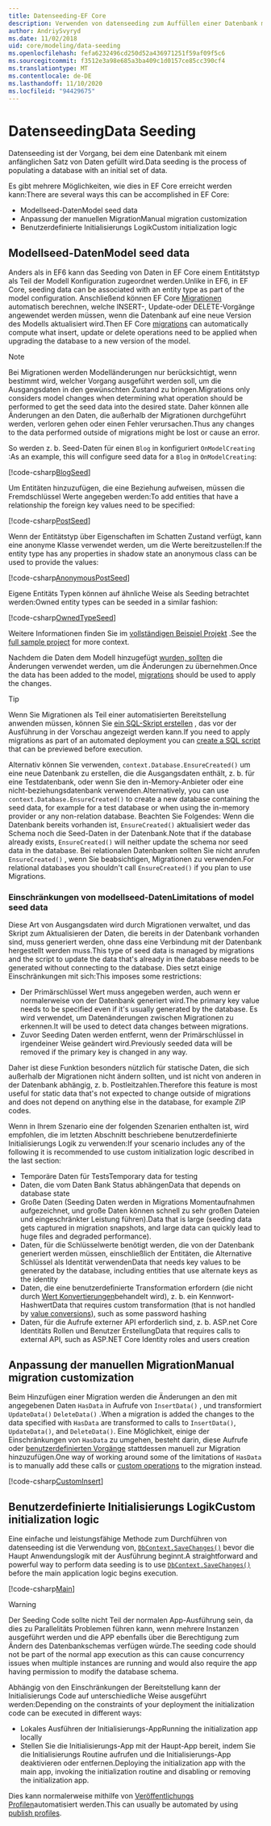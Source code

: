 ```yaml
---
title: Datenseeding-EF Core
description: Verwenden von datenseeding zum Auffüllen einer Datenbank mit einem anfänglichen Satz von Daten mithilfe von Entity Framework Core
author: AndriySvyryd
ms.date: 11/02/2018
uid: core/modeling/data-seeding
ms.openlocfilehash: fefa6232496cd250d52a436971251f59af09f5c6
ms.sourcegitcommit: f3512e3a98e685a3ba409c1d0157ce85cc390cf4
ms.translationtype: MT
ms.contentlocale: de-DE
ms.lasthandoff: 11/10/2020
ms.locfileid: "94429675"
---
```

# <a name="data-seeding"></a><span data-ttu-id="17377-103">Datenseeding</span><span class="sxs-lookup"><span data-stu-id="17377-103">Data Seeding</span></span>

<span data-ttu-id="17377-104">Datenseeding ist der Vorgang, bei dem eine Datenbank mit einem anfänglichen Satz von Daten gefüllt wird.</span><span class="sxs-lookup"><span data-stu-id="17377-104">Data seeding is the process of populating a database with an initial set of data.</span></span>

<span data-ttu-id="17377-105">Es gibt mehrere Möglichkeiten, wie dies in EF Core erreicht werden kann:</span><span class="sxs-lookup"><span data-stu-id="17377-105">There are several ways this can be accomplished in EF Core:</span></span>

* <span data-ttu-id="17377-106">Modellseed-Daten</span><span class="sxs-lookup"><span data-stu-id="17377-106">Model seed data</span></span>
* <span data-ttu-id="17377-107">Anpassung der manuellen Migration</span><span class="sxs-lookup"><span data-stu-id="17377-107">Manual migration customization</span></span>
* <span data-ttu-id="17377-108">Benutzerdefinierte Initialisierungs Logik</span><span class="sxs-lookup"><span data-stu-id="17377-108">Custom initialization logic</span></span>

## <a name="model-seed-data"></a><span data-ttu-id="17377-109">Modellseed-Daten</span><span class="sxs-lookup"><span data-stu-id="17377-109">Model seed data</span></span>

<span data-ttu-id="17377-110">Anders als in EF6 kann das Seeding von Daten in EF Core einem Entitätstyp als Teil der Modell Konfiguration zugeordnet werden.</span><span class="sxs-lookup"><span data-stu-id="17377-110">Unlike in EF6, in EF Core, seeding data can be associated with an entity type as part of the model configuration.</span></span> <span data-ttu-id="17377-111">Anschließend können EF Core [Migrationen](xref:core/managing-schemas/migrations/index) automatisch berechnen, welche INSERT-, Update-oder DELETE-Vorgänge angewendet werden müssen, wenn die Datenbank auf eine neue Version des Modells aktualisiert wird.</span><span class="sxs-lookup"><span data-stu-id="17377-111">Then EF Core [migrations](xref:core/managing-schemas/migrations/index) can automatically compute what insert, update or delete operations need to be applied when upgrading the database to a new version of the model.</span></span>

> [!NOTE]
> <span data-ttu-id="17377-112">Bei Migrationen werden Modelländerungen nur berücksichtigt, wenn bestimmt wird, welcher Vorgang ausgeführt werden soll, um die Ausgangsdaten in den gewünschten Zustand zu bringen.</span><span class="sxs-lookup"><span data-stu-id="17377-112">Migrations only considers model changes when determining what operation should be performed to get the seed data into the desired state.</span></span> <span data-ttu-id="17377-113">Daher können alle Änderungen an den Daten, die außerhalb der Migrationen durchgeführt werden, verloren gehen oder einen Fehler verursachen.</span><span class="sxs-lookup"><span data-stu-id="17377-113">Thus any changes to the data performed outside of migrations might be lost or cause an error.</span></span>

<span data-ttu-id="17377-114">So werden z. b. Seed-Daten für einen `Blog` in konfiguriert `OnModelCreating` :</span><span class="sxs-lookup"><span data-stu-id="17377-114">As an example, this will configure seed data for a `Blog` in `OnModelCreating`:</span></span>

[!code-csharp[BlogSeed](../../../samples/core/Modeling/DataSeeding/DataSeedingContext.cs?name=BlogSeed)]

<span data-ttu-id="17377-115">Um Entitäten hinzuzufügen, die eine Beziehung aufweisen, müssen die Fremdschlüssel Werte angegeben werden:</span><span class="sxs-lookup"><span data-stu-id="17377-115">To add entities that have a relationship the foreign key values need to be specified:</span></span>

[!code-csharp[PostSeed](../../../samples/core/Modeling/DataSeeding/DataSeedingContext.cs?name=PostSeed)]

<span data-ttu-id="17377-116">Wenn der Entitätstyp über Eigenschaften im Schatten Zustand verfügt, kann eine anonyme Klasse verwendet werden, um die Werte bereitzustellen:</span><span class="sxs-lookup"><span data-stu-id="17377-116">If the entity type has any properties in shadow state an anonymous class can be used to provide the values:</span></span>

[!code-csharp[AnonymousPostSeed](../../../samples/core/Modeling/DataSeeding/DataSeedingContext.cs?name=AnonymousPostSeed)]

<span data-ttu-id="17377-117">Eigene Entitäts Typen können auf ähnliche Weise als Seeding betrachtet werden:</span><span class="sxs-lookup"><span data-stu-id="17377-117">Owned entity types can be seeded in a similar fashion:</span></span>

[!code-csharp[OwnedTypeSeed](../../../samples/core/Modeling/DataSeeding/DataSeedingContext.cs?name=OwnedTypeSeed)]

<span data-ttu-id="17377-118">Weitere Informationen finden Sie im [vollständigen Beispiel Projekt](https://github.com/dotnet/EntityFramework.Docs/tree/master/samples/core/Modeling/DataSeeding) .</span><span class="sxs-lookup"><span data-stu-id="17377-118">See the [full sample project](https://github.com/dotnet/EntityFramework.Docs/tree/master/samples/core/Modeling/DataSeeding) for more context.</span></span>

<span data-ttu-id="17377-119">Nachdem die Daten dem Modell hinzugefügt [wurden, sollten](xref:core/managing-schemas/migrations/index) die Änderungen verwendet werden, um die Änderungen zu übernehmen.</span><span class="sxs-lookup"><span data-stu-id="17377-119">Once the data has been added to the model, [migrations](xref:core/managing-schemas/migrations/index) should be used to apply the changes.</span></span>

> [!TIP]
> <span data-ttu-id="17377-120">Wenn Sie Migrationen als Teil einer automatisierten Bereitstellung anwenden müssen, können Sie [ein SQL-Skript erstellen](xref:core/managing-schemas/migrations/index#generate-sql-scripts) , das vor der Ausführung in der Vorschau angezeigt werden kann.</span><span class="sxs-lookup"><span data-stu-id="17377-120">If you need to apply migrations as part of an automated deployment you can [create a SQL script](xref:core/managing-schemas/migrations/index#generate-sql-scripts) that can be previewed before execution.</span></span>

<span data-ttu-id="17377-121">Alternativ können Sie verwenden, `context.Database.EnsureCreated()` um eine neue Datenbank zu erstellen, die die Ausgangsdaten enthält, z. b. für eine Testdatenbank, oder wenn Sie den in-Memory-Anbieter oder eine nicht-beziehungsdatenbank verwenden.</span><span class="sxs-lookup"><span data-stu-id="17377-121">Alternatively, you can use `context.Database.EnsureCreated()` to create a new database containing the seed data, for example for a test database or when using the in-memory provider or any non-relation database.</span></span> <span data-ttu-id="17377-122">Beachten Sie Folgendes: Wenn die Datenbank bereits vorhanden ist, `EnsureCreated()` aktualisiert weder das Schema noch die Seed-Daten in der Datenbank.</span><span class="sxs-lookup"><span data-stu-id="17377-122">Note that if the database already exists, `EnsureCreated()` will neither update the schema nor seed data in the database.</span></span> <span data-ttu-id="17377-123">Bei relationalen Datenbanken sollten Sie nicht anrufen `EnsureCreated()` , wenn Sie beabsichtigen, Migrationen zu verwenden.</span><span class="sxs-lookup"><span data-stu-id="17377-123">For relational databases you shouldn't call `EnsureCreated()` if you plan to use Migrations.</span></span>

### <a name="limitations-of-model-seed-data"></a><span data-ttu-id="17377-124">Einschränkungen von modellseed-Daten</span><span class="sxs-lookup"><span data-stu-id="17377-124">Limitations of model seed data</span></span>

<span data-ttu-id="17377-125">Diese Art von Ausgangsdaten wird durch Migrationen verwaltet, und das Skript zum Aktualisieren der Daten, die bereits in der Datenbank vorhanden sind, muss generiert werden, ohne dass eine Verbindung mit der Datenbank hergestellt werden muss.</span><span class="sxs-lookup"><span data-stu-id="17377-125">This type of seed data is managed by migrations and the script to update the data that's already in the database needs to be generated without connecting to the database.</span></span> <span data-ttu-id="17377-126">Dies setzt einige Einschränkungen mit sich:</span><span class="sxs-lookup"><span data-stu-id="17377-126">This imposes some restrictions:</span></span>

* <span data-ttu-id="17377-127">Der Primärschlüssel Wert muss angegeben werden, auch wenn er normalerweise von der Datenbank generiert wird.</span><span class="sxs-lookup"><span data-stu-id="17377-127">The primary key value needs to be specified even if it's usually generated by the database.</span></span> <span data-ttu-id="17377-128">Es wird verwendet, um Datenänderungen zwischen Migrationen zu erkennen.</span><span class="sxs-lookup"><span data-stu-id="17377-128">It will be used to detect data changes between migrations.</span></span>
* <span data-ttu-id="17377-129">Zuvor Seeding Daten werden entfernt, wenn der Primärschlüssel in irgendeiner Weise geändert wird.</span><span class="sxs-lookup"><span data-stu-id="17377-129">Previously seeded data will be removed if the primary key is changed in any way.</span></span>

<span data-ttu-id="17377-130">Daher ist diese Funktion besonders nützlich für statische Daten, die sich außerhalb der Migrationen nicht ändern sollten, und ist nicht von anderen in der Datenbank abhängig, z. b. Postleitzahlen.</span><span class="sxs-lookup"><span data-stu-id="17377-130">Therefore this feature is most useful for static data that's not expected to change outside of migrations and does not depend on anything else in the database, for example ZIP codes.</span></span>

<span data-ttu-id="17377-131">Wenn in Ihrem Szenario eine der folgenden Szenarien enthalten ist, wird empfohlen, die im letzten Abschnitt beschriebene benutzerdefinierte Initialisierungs Logik zu verwenden:</span><span class="sxs-lookup"><span data-stu-id="17377-131">If your scenario includes any of the following it is recommended to use custom initialization logic described in the last section:</span></span>

* <span data-ttu-id="17377-132">Temporäre Daten für Tests</span><span class="sxs-lookup"><span data-stu-id="17377-132">Temporary data for testing</span></span>
* <span data-ttu-id="17377-133">Daten, die vom Daten Bank Status abhängen</span><span class="sxs-lookup"><span data-stu-id="17377-133">Data that depends on database state</span></span>
* <span data-ttu-id="17377-134">Große Daten (Seeding Daten werden in Migrations Momentaufnahmen aufgezeichnet, und große Daten können schnell zu sehr großen Dateien und eingeschränkter Leistung führen).</span><span class="sxs-lookup"><span data-stu-id="17377-134">Data that is large (seeding data gets captured in migration snapshots, and large data can quickly lead to huge files and degraded performance).</span></span>
* <span data-ttu-id="17377-135">Daten, für die Schlüsselwerte benötigt werden, die von der Datenbank generiert werden müssen, einschließlich der Entitäten, die Alternative Schlüssel als Identität verwenden</span><span class="sxs-lookup"><span data-stu-id="17377-135">Data that needs key values to be generated by the database, including entities that use alternate keys as the identity</span></span>
* <span data-ttu-id="17377-136">Daten, die eine benutzerdefinierte Transformation erfordern (die nicht durch [Wert Konvertierungen](xref:core/modeling/value-conversions)behandelt wird), z. b. ein Kennwort-Hashwert</span><span class="sxs-lookup"><span data-stu-id="17377-136">Data that requires custom transformation (that is not handled by [value conversions](xref:core/modeling/value-conversions)), such as some password hashing</span></span>
* <span data-ttu-id="17377-137">Daten, für die Aufrufe externer API erforderlich sind, z. b. ASP.net Core Identitäts Rollen und Benutzer Erstellung</span><span class="sxs-lookup"><span data-stu-id="17377-137">Data that requires calls to external API, such as ASP.NET Core Identity roles and users creation</span></span>

## <a name="manual-migration-customization"></a><span data-ttu-id="17377-138">Anpassung der manuellen Migration</span><span class="sxs-lookup"><span data-stu-id="17377-138">Manual migration customization</span></span>

<span data-ttu-id="17377-139">Beim Hinzufügen einer Migration werden die Änderungen an den mit angegebenen Daten `HasData` in Aufrufe von `InsertData()` , und transformiert `UpdateData()` `DeleteData()` .</span><span class="sxs-lookup"><span data-stu-id="17377-139">When a migration is added the changes to the data specified with `HasData` are transformed to calls to `InsertData()`, `UpdateData()`, and `DeleteData()`.</span></span> <span data-ttu-id="17377-140">Eine Möglichkeit, einige der Einschränkungen von `HasData` zu umgehen, besteht darin, diese Aufrufe oder [benutzerdefinierten Vorgänge](xref:core/managing-schemas/migrations/operations) stattdessen manuell zur Migration hinzuzufügen.</span><span class="sxs-lookup"><span data-stu-id="17377-140">One way of working around some of the limitations of `HasData` is to manually add these calls or [custom operations](xref:core/managing-schemas/migrations/operations) to the migration instead.</span></span>

[!code-csharp[CustomInsert](../../../samples/core/Modeling/DataSeeding/Migrations/20181102235626_Initial.cs?name=CustomInsert)]

## <a name="custom-initialization-logic"></a><span data-ttu-id="17377-141">Benutzerdefinierte Initialisierungs Logik</span><span class="sxs-lookup"><span data-stu-id="17377-141">Custom initialization logic</span></span>

<span data-ttu-id="17377-142">Eine einfache und leistungsfähige Methode zum Durchführen von datenseeding ist die Verwendung von, [`DbContext.SaveChanges()`](xref:core/saving/index) bevor die Haupt Anwendungslogik mit der Ausführung beginnt.</span><span class="sxs-lookup"><span data-stu-id="17377-142">A straightforward and powerful way to perform data seeding is to use [`DbContext.SaveChanges()`](xref:core/saving/index) before the main application logic begins execution.</span></span>

[!code-csharp[Main](../../../samples/core/Modeling/DataSeeding/Program.cs?name=CustomSeeding)]

> [!WARNING]
> <span data-ttu-id="17377-143">Der Seeding Code sollte nicht Teil der normalen App-Ausführung sein, da dies zu Parallelitäts Problemen führen kann, wenn mehrere Instanzen ausgeführt werden und die APP ebenfalls über die Berechtigung zum Ändern des Datenbankschemas verfügen würde.</span><span class="sxs-lookup"><span data-stu-id="17377-143">The seeding code should not be part of the normal app execution as this can cause concurrency issues when multiple instances are running and would also require the app having permission to modify the database schema.</span></span>

<span data-ttu-id="17377-144">Abhängig von den Einschränkungen der Bereitstellung kann der Initialisierungs Code auf unterschiedliche Weise ausgeführt werden:</span><span class="sxs-lookup"><span data-stu-id="17377-144">Depending on the constraints of your deployment the initialization code can be executed in different ways:</span></span>

* <span data-ttu-id="17377-145">Lokales Ausführen der Initialisierungs-App</span><span class="sxs-lookup"><span data-stu-id="17377-145">Running the initialization app locally</span></span>
* <span data-ttu-id="17377-146">Stellen Sie die Initialisierungs-App mit der Haupt-App bereit, indem Sie die Initialisierungs Routine aufrufen und die Initialisierungs-App deaktivieren oder entfernen.</span><span class="sxs-lookup"><span data-stu-id="17377-146">Deploying the initialization app with the main app, invoking the initialization routine and disabling or removing the initialization app.</span></span>

<span data-ttu-id="17377-147">Dies kann normalerweise mithilfe von [Veröffentlichungs Profilen](/aspnet/core/host-and-deploy/visual-studio-publish-profiles)automatisiert werden.</span><span class="sxs-lookup"><span data-stu-id="17377-147">This can usually be automated by using [publish profiles](/aspnet/core/host-and-deploy/visual-studio-publish-profiles).</span></span>
